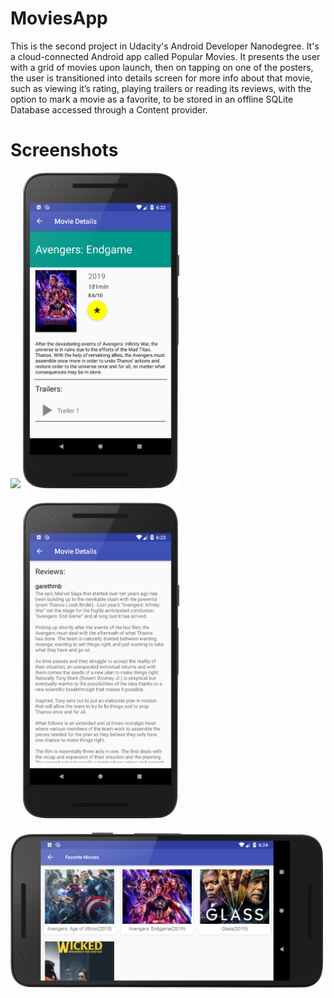 # MoviesApp
This is the second project in Udacity's Android Developer Nanodegree. It's a cloud-connected Android app called Popular Movies. It presents the user with a grid of movies upon launch, then on tapping on one of the posters, the user is transitioned into details screen for more info about that movie, such as viewing it’s rating, playing trailers or reading its reviews, with the option to mark a movie as a favorite, to be stored in an offline SQLite Database accessed through a Content provider.

# Screenshots
<img src="/images/PopularMovies.png" width="250"/>        <img src="/images/MovieDetails1.png" width="250"/>
<img src="/images/MovieDetails2.png" width="250" style="margin:20px"/>   <img src="/images/FavoriteMoviesLandscape.png" alignt="bottom" width="500"/>
